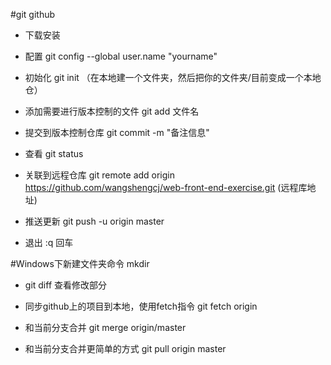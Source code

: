  #git github

 - 下载安装

 - 配置 git config --global user.name "yourname"

 - 初始化 git init  （在本地建一个文件夹，然后把你的文件夹/目前变成一个本地仓）

 - 添加需要进行版本控制的文件 git add 文件名

 - 提交到版本控制仓库 git commit -m "备注信息"

 - 查看 git status

 - 关联到远程仓库 git remote add origin https://github.com/wangshengcj/web-front-end-exercise.git (远程库地址)

 - 推送更新 git push -u origin master

 - 退出 :q 回车

 #Windows下新建文件夹命令 mkdir

 - git diff 查看修改部分

 - 同步github上的项目到本地，使用fetch指令 git fetch origin

 - 和当前分支合并 git merge origin/master

 - 和当前分支合并更简单的方式  git pull origin master